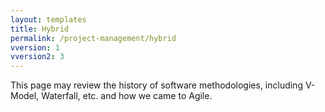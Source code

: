```yaml
---
layout: templates
title: Hybrid
permalink: /project-management/hybrid
vversion: 1
vversion2: 3
---
```



This page may review the history of software methodologies, including V-Model, Waterfall, etc. and how we came to Agile.

